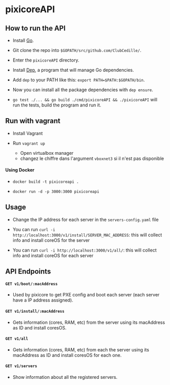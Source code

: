 # pixicoreAPI

## How to run the API

- Install [Go](https://nats.io/documentation/tutorials/go-install/).

- Git clone the repo into `$GOPATH/src/github.com/ClubCedille/`.

- Enter the `pixicoreAPI` directory.

- Install [Dep](https://golang.github.io/dep/docs/installation.html), a program that will manage Go dependencies.

- Add `dep` to your PATH like this: `export PATH=$PATH:$GOPATH/bin`.

- Now you can install all the package dependencies with `dep ensure`.

- `go test ./... && go build ./cmd/pixicoreAPI && ./pixicoreAPI` will run the tests, build the program and run it.

## Run with vagrant 

- Install Vagrant

- Run `vagrant up `

    - Open virtualbox manager 
    - changez le chiffre dans l'argument `vboxnet3` si il n'est pas disponible

#### Using Docker

- `docker build -t pixicoreapi .`

- `docker run -d -p 3000:3000 pixicoreapi`

## Usage

- Change the IP address for each server in the `servers-config.yaml` file

- You can run `curl -i http://localhost:3000/v1/install/SERVER_MAC_ADDRESS`: this will collect info and install coreOS for the server

- You can run `curl -i http://localhost:3000/v1/all/`: this will collect info  and install coreOS for each server

## API Endpoints

#### `GET v1/boot/:macAddress`

- Used by pixicore to get PXE config and boot each server (each server have a IP address assigned).

#### `GET v1/install/:macAddress`

- Gets information (cores, RAM, etc) from the server using its macAddress as ID and install coresOS.

#### `GET v1/all`

- Gets information (cores, RAM, etc) from each the server using its macAddress as ID and install coresOS for each one.

#### `GET v1/servers`

- Show information about all the registered servers.

